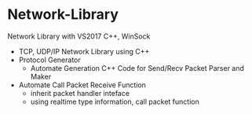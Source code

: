 # Network-Library
Network Library with VS2017 C++, WinSock

- TCP, UDP/IP Network Library using C++
- Protocol Generator
  - Automate Generation C++ Code for Send/Recv Packet Parser and Maker
- Automate Call Packet Receive Function
  - inherit packet handler inteface
  - using realtime type information, call packet function
  
